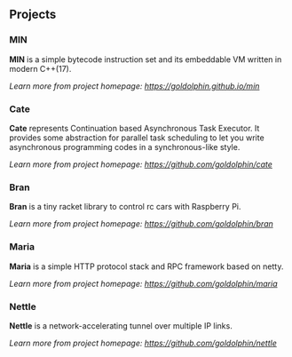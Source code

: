 ## Projects

### MIN
   **MIN** is a simple bytecode instruction set and its embeddable VM written in modern C++(17).
   
*Learn more from project homepage: <https://goldolphin.github.io/min>*

### Cate
   **Cate** represents Continuation based Asynchronous Task Executor. It provides some abstraction for parallel task scheduling to let you write asynchronous programming codes in a synchronous-like style.

*Learn more from project homepage: <https://github.com/goldolphin/cate>*

### Bran
   **Bran** is a tiny racket library to control rc cars with Raspberry Pi.

*Learn more from project homepage: <https://github.com/goldolphin/bran>*

### Maria
   **Maria** is a simple HTTP protocol stack and RPC framework based on netty.

*Learn more from project homepage: <https://github.com/goldolphin/maria>*

### Nettle
   **Nettle** is a network-accelerating tunnel over multiple IP links.

*Learn more from project homepage: <https://github.com/goldolphin/nettle>*

